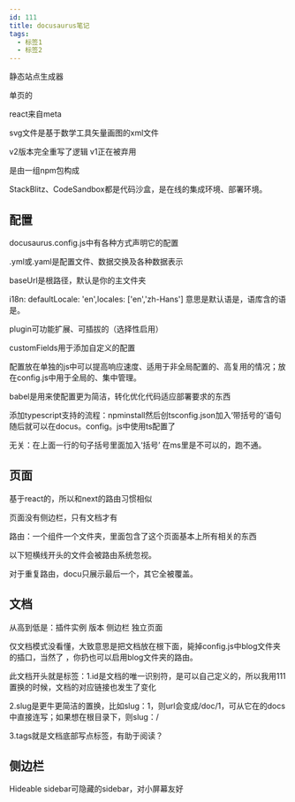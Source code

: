 ```yaml
---
id: 111
title: docusaurus笔记
tags:
  - 标签1
  - 标签2
---
```


静态站点生成器  

单页的

react来自meta

svg文件是基于数学工具矢量画图的xml文件

v2版本完全重写了逻辑 v1正在被弃用

是由一组npm包构成

StackBlitz、CodeSandbox都是代码沙盒，是在线的集成环境、部署环境。

## 配置

docusaurus.config.js中有各种方式声明它的配置

.yml或.yaml是配置文件、数据交换及各种数据表示

baseUrl是根路径，默认是你的主文件夹

i18n: defaultLocale: 'en',locales: ['en','zh-Hans'] 意思是默认语是，语库含的语是。

plugin可功能扩展、可插拔的（选择性启用）

customFields用于添加自定义的配置

配置放在单独的js中可以提高响应速度、适用于非全局配置的、高复用的情况；放在config.js中用于全局的、集中管理。

babel是用来使配置更为简洁，转化优化代码适应部署要求的东西

添加typescript支持的流程：npminstall然后创tsconfig.json加入‘带括号的’语句 随后就可以在docus。config。js中使用ts配置了

无关：在上面一行的句子括号里面加入‘括号’  在ms里是不可以的，跑不通。

## 页面

基于react的，所以和next的路由习惯相似

页面没有侧边栏，只有文档才有

路由：一个组件一个文件夹，里面包含了这个页面基本上所有相关的东西

以下短横线开头的文件会被路由系统忽视。

对于重复路由，docu只展示最后一个，其它全被覆盖。

## 文档

从高到低是：插件实例 版本 侧边栏 独立页面

仅文档模式没看懂，大致意思是把文档放在根下面，毙掉config.js中blog文件夹的插口，当然了 ，你扔也可以启用blog文件夹的路由。

此文档开头就是标签：1.id是文档的唯一识别符，是可以自己定义的，所以我用111置换的时候，文档的对应链接也发生了变化

2.slug是更牛更简洁的置换，比如slug：1，则url会变成/doc/1，可从它在的docs中直接连写；如果想在根目录下，则slug：/

3.tags就是文档底部写点标签，有助于阅读？

## 侧边栏

Hideable sidebar可隐藏的sidebar，对小屏幕友好
